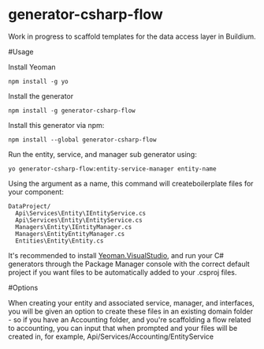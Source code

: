 # generator-csharp-flow

Work in progress to scaffold templates for the data access layer in Buildium.

#Usage

Install Yeoman

```
npm install -g yo
```

Install the generator

```
npm install -g generator-csharp-flow
```

Install this generator via npm:

```
npm install --global generator-csharp-flow
```

Run the entity, service, and manager sub generator using:

```
yo generator-csharp-flow:entity-service-manager entity-name
```

Using the argument as a name, this command will createboilerplate files for your component:

```
DataProject/
  Api\Services\Entity\IEntityService.cs
  Api\Services\Entity\EntityService.cs
  Managers\Entity\IEntityManager.cs
  Managers\EntityEntityManager.cs
  Entities\Entity\Entity.cs
```

It's recommended to install [Yeoman.VisualStudio](https://github.com/ryansmith940/Yeoman.VisualStudio),
and run your C# generators through the Package Manager console with the correct default project
if you want files to be automatically added to your .csproj files.

#Options

When creating your entity and associated service, manager, and interfaces, you will be given an option to create
these files in an existing domain folder - so if you have an Accounting folder, and you're scaffolding a flow
related to accounting, you can input that when prompted and your files will be created in, for example,
Api/Services/Accounting/EntityService
